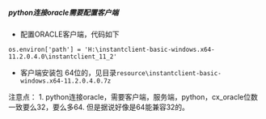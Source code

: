 ##### python连接oracle需要配置客户端
* 配置ORACLE客户端，代码如下
```
os.environ['path'] = 'H:\instantclient-basic-windows.x64-11.2.0.4.0\instantclient_11_2'
```
* 客户端安装包
64位的，见目录`resource\instantclient-basic-windows.x64-11.2.0.4.0.7z`

注意点：
    1. python连接oracle，需要客户端，服务端，python，cx_oracle位数一致要么32，要么多64.
    但是据说好像是64能兼容32的。